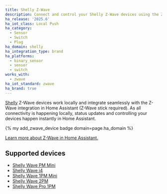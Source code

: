 ```yaml
---
title: Shelly Z-Wave
description: Connect and control your Shelly Z-Wave devices using the Z-Wave integration
ha_release: '2025.6'
ha_iot_class: Local Push
ha_category:
  - Sensor
  - Switch
  - Plug
ha_domain: shelly
ha_integration_type: brand
ha_platforms:
  - binary_sensor
  - sensor
  - switch
works_with:
  - zwave
ha_iot_standard: zwave
ha_brand: true
---
```


[Shelly](https://shelly.com) Z-Wave devices work locally and integrate seamlessly with the Z-Wave integration in Home Assistant (Z-Wave stick required). As all connectivity is happening locally, status updates and controlling your devices happen instantly in Home Assistant.

{% my add_zwave_device badge domain=page.ha_domain %}

[Learn more about Z-Wave in Home Assistant.](/integrations/zwave_js/)

## Supported devices

- [Shelly Wave PM Mini](https://www.shelly.com/products/shelly-qubino-wave-pm-mini)
- [Shelly Wave i4](https://www.shelly.com/products/shelly-qubino-wave-i4)
- [Shelly Wave 1PM Mini](https://www.shelly.com/products/shelly-qubino-wave-1pm-mini)
- [Shelly Wave 2PM](https://www.shelly.com/products/shelly-qubino-wave-2pm)
- [Shelly Wave Pro 1PM](https://www.shelly.com/products/shelly-wave-pro-1-pm)
